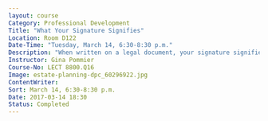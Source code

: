 ```yaml
---
layout: course
Category: Professional Development
Title: "What Your Signature Signifies"
Location: Room D122
Date-Time: "Tuesday, March 14, 6:30-8:30 p.m."
Description: "When written on a legal document, your signature signifies understanding or acceptance.  But did you know that your signature can also signify your personality traits?  The way you sign your name offers insight into your self-image, your relationships and more.  This class will introduce basic principles of graphology and enable you to analyze your own signature."
Instructor: Gina Pommier
Course-No: LECT 8800.Q16
Image: estate-planning-dpc_60296922.jpg
ContentWriter:
Sort: March 14, 6:30-8:30 p.m.
Date: 2017-03-14 18:30
Status: Completed
---
```

